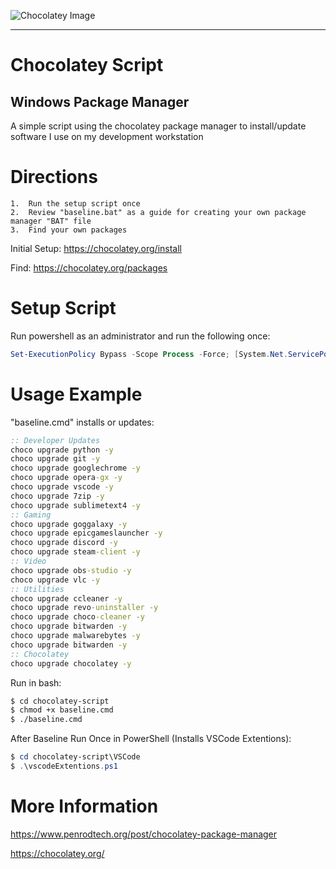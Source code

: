 ![Chocolatey Image](chocolatey-media.png)

---

# Chocolatey Script

## Windows Package Manager

A simple script using the chocolatey package manager to install/update software I use on my development workstation

# Directions

    1.  Run the setup script once
    2.  Review "baseline.bat" as a guide for creating your own package manager "BAT" file
    3.  Find your own packages

Initial Setup: https://chocolatey.org/install

Find: https://chocolatey.org/packages

# Setup Script

Run powershell as an administrator and run the following once:

```powershell
Set-ExecutionPolicy Bypass -Scope Process -Force; [System.Net.ServicePointManager]::SecurityProtocol = [System.Net.ServicePointManager]::SecurityProtocol -bor 3072; iex ((New-Object System.Net.WebClient).DownloadString('https://community.chocolatey.org/install.ps1'))
```

# Usage Example

"baseline.cmd" installs or updates:

```bat
:: Developer Updates
choco upgrade python -y
choco upgrade git -y
choco upgrade googlechrome -y
choco upgrade opera-gx -y
choco upgrade vscode -y
choco upgrade 7zip -y
choco upgrade sublimetext4 -y
:: Gaming
choco upgrade goggalaxy -y
choco upgrade epicgameslauncher -y
choco upgrade discord -y
choco upgrade steam-client -y
:: Video
choco upgrade obs-studio -y
choco upgrade vlc -y
:: Utilities
choco upgrade ccleaner -y
choco upgrade revo-uninstaller -y
choco upgrade choco-cleaner -y
choco upgrade bitwarden -y
choco upgrade malwarebytes -y
choco upgrade bitwarden -y
:: Chocolatey
choco upgrade chocolatey -y
```

Run in bash:

```bash
$ cd chocolatey-script
$ chmod +x baseline.cmd
$ ./baseline.cmd
```

After Baseline Run Once in PowerShell (Installs VSCode Extentions):

```powershell
$ cd chocolatey-script\VSCode
$ .\vscodeExtentions.ps1
```

# More Information

https://www.penrodtech.org/post/chocolatey-package-manager

https://chocolatey.org/
